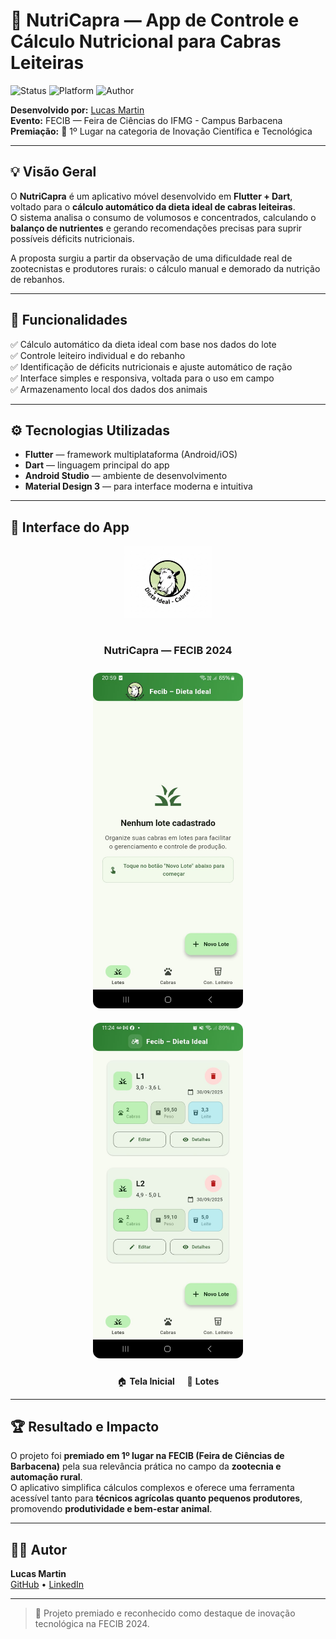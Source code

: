 # 🐐 NutriCapra — App de Controle e Cálculo Nutricional para Cabras Leiteiras  

![Status](https://img.shields.io/badge/status-premiado-success)
![Platform](https://img.shields.io/badge/platform-Flutter-blue)
![Author](https://img.shields.io/badge/author-Lucas%20Martin-green)

**Desenvolvido por:** [Lucas Martin](https://github.com/cuLasss)  
**Evento:** FECIB — Feira de Ciências do IFMG - Campus Barbacena  
**Premiação:** 🥇 1º Lugar na categoria de Inovação Científica e Tecnológica  

---

## 💡 Visão Geral

O **NutriCapra** é um aplicativo móvel desenvolvido em **Flutter + Dart**, voltado para o **cálculo automático da dieta ideal de cabras leiteiras**.  
O sistema analisa o consumo de volumosos e concentrados, calculando o **balanço de nutrientes** e gerando recomendações precisas para suprir possíveis déficits nutricionais.  

A proposta surgiu a partir da observação de uma dificuldade real de zootecnistas e produtores rurais: o cálculo manual e demorado da nutrição de rebanhos.  

---

## 🚀 Funcionalidades

✅ Cálculo automático da dieta ideal com base nos dados do lote  
✅ Controle leiteiro individual e do rebanho  
✅ Identificação de déficits nutricionais e ajuste automático de ração  
✅ Interface simples e responsiva, voltada para o uso em campo  
✅ Armazenamento local dos dados dos animais  

---

## ⚙️ Tecnologias Utilizadas

- **Flutter** — framework multiplataforma (Android/iOS)  
- **Dart** — linguagem principal do app  
- **Android Studio** — ambiente de desenvolvimento  
- **Material Design 3** — para interface moderna e intuitiva  

---

## 📱 Interface do App

<div align="center">
  <img src="./img/logo.jpg" width="140" alt="Logo do App" style="margin-bottom: 15px;">
  <h3>NutriCapra — FECIB 2024</h3>
</div>

<div align="center">

<img src="./img/home_page.jpg" width="240" alt="Tela Inicial" style="margin: 10px; border-radius: 12px;">
<img src="./img/lotes.jpg" width="240" alt="Tela de Lotes" style="margin: 10px; border-radius: 12px;">

</div>

<p align="center">
🏠 <b>Tela Inicial</b> &nbsp;&nbsp;&nbsp; 🐐 <b>Lotes</b>
</p>

---

## 🏆 Resultado e Impacto

O projeto foi **premiado em 1º lugar na FECIB (Feira de Ciências de Barbacena)** pela sua relevância prática no campo da **zootecnia e automação rural**.  
O aplicativo simplifica cálculos complexos e oferece uma ferramenta acessível tanto para **técnicos agrícolas quanto pequenos produtores**, promovendo **produtividade e bem-estar animal**.

---

## 👨‍💻 Autor

**Lucas Martin**  
[GitHub](https://github.com/cuLasss) • [LinkedIn](https://www.linkedin.com/in/lucas-m4rtin/)  

---

> 🥇 Projeto premiado e reconhecido como destaque de inovação tecnológica na FECIB 2024.
